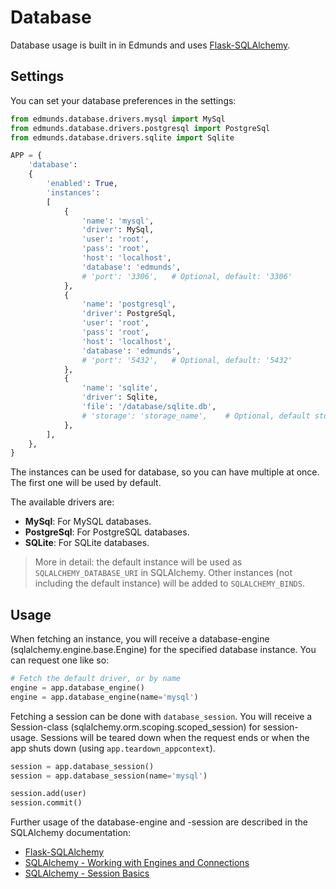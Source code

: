 
# Database

Database usage is built in in Edmunds and uses
[Flask-SQLAlchemy](http://flask-sqlalchemy.pocoo.org/).

## Settings

You can set your database preferences in the settings:
```python
from edmunds.database.drivers.mysql import MySql
from edmunds.database.drivers.postgresql import PostgreSql
from edmunds.database.drivers.sqlite import Sqlite

APP = {
    'database':
    {
        'enabled': True,
        'instances':
        [
            {
                'name': 'mysql',
                'driver': MySql,
                'user': 'root',
                'pass': 'root',
                'host': 'localhost',
                'database': 'edmunds',
                # 'port': '3306', 	# Optional, default: '3306'
            },
            {
                'name': 'postgresql',
                'driver': PostgreSql,
                'user': 'root',
                'pass': 'root',
                'host': 'localhost',
                'database': 'edmunds',
                # 'port': '5432', 	# Optional, default: '5432'
            },
            {
                'name': 'sqlite',
                'driver': Sqlite,
                'file': '/database/sqlite.db',
                # 'storage': 'storage_name', 	# Optional, default storage used as default
            },
        ],
    },
}
```
The instances can be used for database, so you can have multiple at once.
The first one will be used by default.

The available drivers are:

- **MySql**: For MySQL databases.
- **PostgreSql**: For PostgreSQL databases.
- **SQLite**: For SQLite databases.

> More in detail: the default instance will be used as `SQLALCHEMY_DATABASE_URI`
> in SQLAlchemy. Other instances (not including the default instance) will
> be added to `SQLALCHEMY_BINDS`.


## Usage

When fetching an instance, you will receive a database-engine
(sqlalchemy.engine.base.Engine) for the specified database instance.
You can request one like so:
```python
# Fetch the default driver, or by name
engine = app.database_engine()
engine = app.database_engine(name='mysql')
```

Fetching a session can be done with `database_session`. You will receive a
Session-class (sqlalchemy.orm.scoping.scoped_session) for session-usage.
Sessions will be teared down when the request ends or when the app shuts
down (using `app.teardown_appcontext`).
```python
session = app.database_session()
session = app.database_session(name='mysql')

session.add(user)
session.commit()
```

Further usage of the database-engine and -session are described in the
SQLAlchemy documentation:

* [Flask-SQLAlchemy](http://flask-sqlalchemy.pocoo.org/)
* [SQLAlchemy - Working with Engines and Connections](http://docs.sqlalchemy.org/en/latest/core/connections.html)
* [SQLAlchemy - Session Basics](http://docs.sqlalchemy.org/en/latest/orm/session_basics.html)
